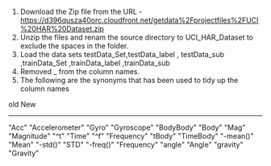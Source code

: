 1. Download the Zip file from the URL - https://d396qusza40orc.cloudfront.net/getdata%2Fprojectfiles%2FUCI%20HAR%20Dataset.zip 
2. Unzip the files and renam the source directory to UCI_HAR_Dataset to exclude the spaces in the folder.
3. Load the data sets testData_Set,testData_label , testData_sub ,trainData_Set ,trainData_label ,trainData_sub
4. Removed _ from the column names.
5. The following are the synonyms that has been used to tidy up the column names

old               New
---              ------
"Acc"           "Accelerometer"
"Gyro"          "Gyroscope"
"BodyBody"      "Body"
"Mag"           "Magnitude" 
"^t"            "Time" 
"^f"            "Frequency" 
"tBody"         "TimeBody" 
"-mean()"       "Mean"
"-std()"        "STD"
"-freq()"       "Frequency"
"angle"         "Angle" 
"gravity"       "Gravity"
